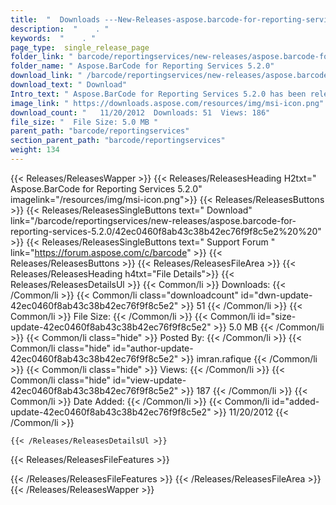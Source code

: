 ```yaml
---
title:  "  Downloads ---New-Releases-aspose.barcode-for-reporting-services-5.2.0 . " 
description:  "    . " 
keywords:  "    . " 
page_type:  single_release_page
folder_link: " barcode/reportingservices/new-releases/aspose.barcode-for-reporting-services-5.2.0/"
folder_name: " Aspose.BarCode for Reporting Services 5.2.0"
download_link: " /barcode/reportingservices/new-releases/aspose.barcode-for-reporting-services-5.2.0/42ec0460f8ab43c38b42ec76f9f8c5e2"
download_text: " Download"
Intro_text: " Aspose.BarCode for Reporting Services 5.2.0 has been released. Below are the new..."
image_link: " https://downloads.aspose.com/resources/img/msi-icon.png"
download_count: "   11/20/2012  Downloads: 51  Views: 186"
file_size: "  File Size: 5.0 MB "
parent_path: "barcode/reportingservices"
section_parent_path: "barcode/reportingservices"
weight: 134 
---
```


{{< Releases/ReleasesWapper >}}
  {{< Releases/ReleasesHeading H2txt=" Aspose.BarCode for Reporting Services 5.2.0" imagelink="/resources/img/msi-icon.png">}}
  {{< Releases/ReleasesButtons >}}
    {{< Releases/ReleasesSingleButtons text=" Download" link="/barcode/reportingservices/new-releases/aspose.barcode-for-reporting-services-5.2.0/42ec0460f8ab43c38b42ec76f9f8c5e2%20%20" >}}
    {{< Releases/ReleasesSingleButtons text=" Support Forum " link="https://forum.aspose.com/c/barcode" >}}
  {{< Releases/ReleasesButtons >}}
  {{< Releases/ReleasesFileArea >}}
    {{< Releases/ReleasesHeading h4txt="File Details">}}
    {{< Releases/ReleasesDetailsUl >}}
            {{< Common/li  >}} Downloads: {{< /Common/li >}} 
      {{< Common/li class="downloadcount" id="dwn-update-42ec0460f8ab43c38b42ec76f9f8c5e2" >}} 51 {{< /Common/li >}} 
      {{< Common/li  >}} File Size: {{< /Common/li >}} 
      {{< Common/li id="size-update-42ec0460f8ab43c38b42ec76f9f8c5e2" >}} 5.0 MB {{< /Common/li >}} 
      {{< Common/li  class="hide" >}} Posted By: {{< /Common/li >}} 
      {{< Common/li class="hide" id="author-update-42ec0460f8ab43c38b42ec76f9f8c5e2" >}} imran.rafique {{< /Common/li >}} 
      {{< Common/li class="hide"  >}} Views: {{< /Common/li >}} 
      {{< Common/li class="hide" id="view-update-42ec0460f8ab43c38b42ec76f9f8c5e2" >}} 187 {{< /Common/li >}} 
      {{< Common/li  >}} Date Added: {{< /Common/li >}} 
      {{< Common/li id="added-update-42ec0460f8ab43c38b42ec76f9f8c5e2" >}} 11/20/2012 {{< /Common/li >}} 

    {{< /Releases/ReleasesDetailsUl >}}

  {{< Releases/ReleasesFileFeatures >}}
      
  {{< /Releases/ReleasesFileFeatures >}}
 {{< /Releases/ReleasesFileArea >}}
{{< /Releases/ReleasesWapper >}}


